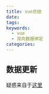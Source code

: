 ```yaml
---
title: vue总结
date:
tags:
keywords:
  - vue
  - 双向数据绑定
categories:  
---
```

## 数据更新
疑惑来自于[这里](https://github.com/lakb248/vue-ip-input/blob/master/src/vue-ip-input.vue#L104)
